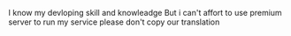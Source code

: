 I know my devloping skill and knowleadge
But i can't affort to use premium server to run my service 
please don't copy our translation

